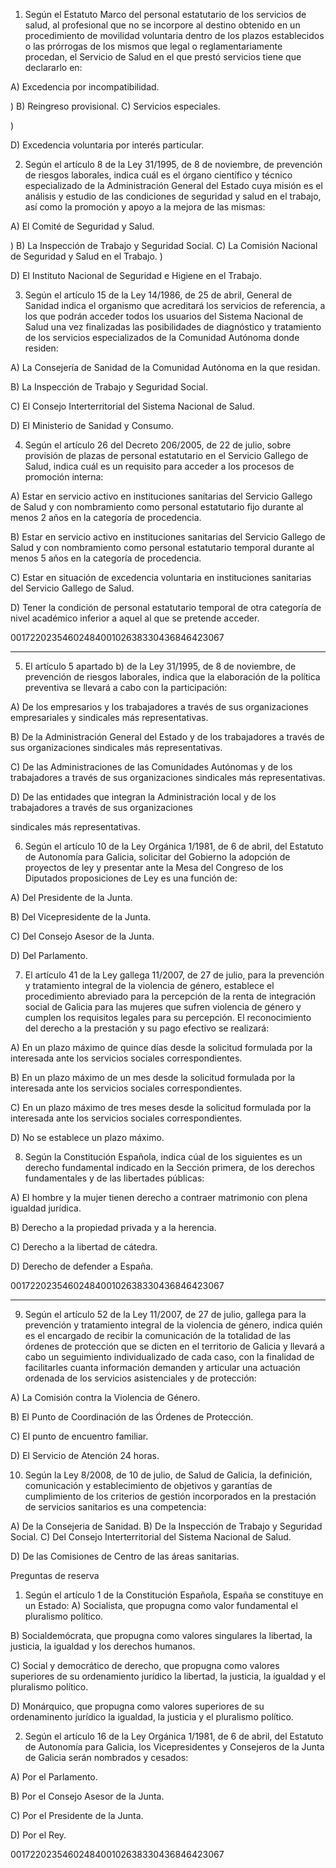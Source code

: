 
1. Según el Estatuto Marco del personal estatutario de los servicios de salud, al profesional que no se incorpore
al destino obtenido en un procedimiento de movilidad voluntaria dentro de los plazos establecidos o las
prórrogas de los mismos que legal o reglamentariamente procedan, el Servicio de Salud en el que prestó
servicios tiene que declararlo en:

A) Excedencia por incompatibilidad.

)
B) Reingreso provisional.
C) Servicios especiales.

)

D) Excedencia voluntaria por interés particular.

2. Según el artículo 8 de la Ley 31/1995, de 8 de noviembre, de prevención de riesgos laborales, indica cuál es
el órgano científico y técnico especializado de la Administración General del Estado cuya misión es el análisis y
estudio de las condiciones de seguridad y salud en el trabajo, así como la promoción y apoyo a la mejora de
las mismas:

A) El Comité de Seguridad y Salud.

)
B) La Inspección de Trabajo y Seguridad Social.
C) La Comisión Nacional de Seguridad y Salud en el Trabajo.
)

D) El Instituto Nacional de Seguridad e Higiene en el Trabajo.

3. Según el artículo 15 de la Ley 14/1986, de 25 de abril, General de Sanidad indica el organismo que
acreditará los servicios de referencia, a los que podrán acceder todos los usuarios del Sistema Nacional de
Salud una vez finalizadas las posibilidades de diagnóstico y tratamiento de los servicios especializados de la
Comunidad Autónoma donde residen:

A) La Consejería de Sanidad de la Comunidad Autónoma en la que residan.

B) La Inspección de Trabajo y Seguridad Social.

C) El Consejo Interterritorial del Sistema Nacional de Salud.

D) El Ministerio de Sanidad y Consumo.

4. Según el artículo 26 del Decreto 206/2005, de 22 de julio, sobre provisión de plazas de personal estatutario
en el Servicio Gallego de Salud, indica cuál es un requisito para acceder a los procesos de promoción interna:

A) Estar en servicio activo en instituciones sanitarias del Servicio Gallego de Salud y con nombramiento como
personal estatutario fijo durante al menos 2 años en la categoría de procedencia.

B) Estar en servicio activo en instituciones sanitarias del Servicio Gallego de Salud y con nombramiento como
personal estatutario temporal durante al menos 5 años en la categoría de procedencia.

C) Estar en situación de excedencia voluntaria en instituciones sanitarias del Servicio Gallego de Salud.

D) Tener la condición de personal estatutario temporal de otra categoría de nivel académico inferior a aquel al
que se pretende acceder.

0017220235460248400102638330436846423067

---

5. El artículo 5 apartado b) de la Ley 31/1995, de 8 de noviembre, de prevención de riesgos laborales, indica
que la elaboración de la política preventiva se llevará a cabo con la participación:

A) De los empresarios y los trabajadores a través de sus organizaciones empresariales y sindicales más
representativas.

B) De la Administración General del Estado y de los trabajadores a través de sus organizaciones sindicales más
representativas.

C) De las Administraciones de las Comunidades Autónomas y de los trabajadores a través de sus
organizaciones sindicales más representativas.

D) De las entidades que integran la Administración local y de los trabajadores a través de sus organizaciones

sindicales más representativas.

6. Según el artículo 10 de la Ley Orgánica 1/1981, de 6 de abril, del Estatuto de Autonomía para Galicia,
solicitar del Gobierno la adopción de proyectos de ley y presentar ante la Mesa del Congreso de los Diputados
proposiciones de Ley es una función de:

A) Del Presidente de la Junta.

B) Del Vicepresidente de la Junta.

C) Del Consejo Asesor de la Junta.

D) Del Parlamento.

7. El artículo 41 de la Ley gallega 11/2007, de 27 de julio, para la prevención y tratamiento integral de la
violencia de género, establece el procedimiento abreviado para la percepción de la renta de integración social
de Galicia para las mujeres que sufren violencia de género y cumplen los requisitos legales para su percepción.
El reconocimiento del derecho a la prestación y su pago efectivo se realizará:

A) En un plazo máximo de quince días desde la solicitud formulada por la interesada ante los servicios sociales
correspondientes.

B) En un plazo máximo de un mes desde la solicitud formulada por la interesada ante los servicios sociales
correspondientes.

C) En un plazo máximo de tres meses desde la solicitud formulada por la interesada ante los servicios sociales
correspondientes.

D) No se establece un plazo máximo.

8. Según la Constitución Española, indica cúal de los siguientes es un derecho fundamental indicado en la
Sección primera, de los derechos fundamentales y de las libertades públicas:

A) El hombre y la mujer tienen derecho a contraer matrimonio con plena igualdad jurídica.

B) Derecho a la propiedad privada y a la herencia.

C) Derecho a la libertad de cátedra.

D) Derecho de defender a España.

0017220235460248400102638330436846423067

---

9. Según el artículo 52 de la Ley 11/2007, de 27 de julio, gallega para la prevención y tratamiento integral de
la violencia de género, indica quién es el encargado de recibir la comunicación de la totalidad de las órdenes
de protección que se dicten en el territorio de Galicia y llevará a cabo un seguimiento individualizado de cada
caso, con la finalidad de facilitarles cuanta información demanden y articular una actuación ordenada de los
servicios asistenciales y de protección:

A) La Comisión contra la Violencia de Género.

B) El Punto de Coordinación de las Órdenes de Protección.

C) El punto de encuentro familiar.

D) El Servicio de Atención 24 horas.

10. Según la Ley 8/2008, de 10 de julio, de Salud de Galicia, la definición, comunicación y establecimiento de
objetivos y garantías de cumplimiento de los criterios de gestión incorporados en la prestación de servicios
sanitarios es una competencia:

A) De la Consejeria de Sanidad.
B) De la Inspección de Trabajo y Seguridad Social.
C) Del Consejo Interterritorial del Sistema Nacional de Salud.

D) De las Comisiones de Centro de las áreas sanitarias.

Preguntas de reserva

1. Según el artículo 1 de la Constitución Española, España se constituye en un Estado:
A) Socialista, que propugna como valor fundamental el pluralismo político.

B) Socialdemócrata, que propugna como valores singulares la libertad, la justicia, la igualdad y los derechos
humanos.

C) Social y democrático de derecho, que propugna como valores superiores de su ordenamiento jurídico la
libertad, la justicia, la igualdad y el pluralismo político.

D) Monárquico, que propugna como valores superiores de su ordenaminento jurídico la igualdad, la justicia y
el pluralismo político.

2. Según el artículo 16 de la Ley Orgánica 1/1981, de 6 de abril, del Estatuto de Autonomía para Galicia, los
Vicepresidentes y Consejeros de la Junta de Galicia serán nombrados y cesados:

A) Por el Parlamento.

B) Por el Consejo Asesor de la Junta.

C) Por el Presidente de la Junta.

D) Por el Rey.

0017220235460248400102638330436846423067
